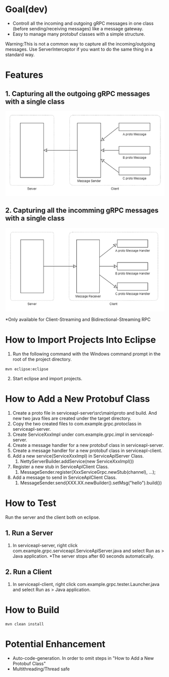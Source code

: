 # Goal(dev)
- Controll all the incoming and outgoing gRPC messages in one class (before sending/receiving messages) like a message gateway.
- Easy to manage many protobuf classes with a simple structure.

Warning:This is not a common way to capture all the incoming/outgoing messages. Use ServerInterceptor if you want to do the same thing in a standard way.

# Features
## 1. Capturing all the outgoing gRPC messages with a single class
![alt](https://github.com/tanoshim/grpc-message-facade/blob/master/pic/grpc-message-facade%20-%20out.png)

## 2. Capturing all the incomming gRPC messages with a single class
![alt](https://github.com/tanoshim/grpc-message-facade/blob/master/pic/grpc-message-facade%20-%20in.png)

*Only available for Client-Streaming and Bidirectional-Streaming RPC


# How to Import Projects Into Eclipse
1. Run the following command with the Windows command prompt in the root of the project directory.
```
mvn eclipse:eclipse
```
2. Start eclipse and import projects.

# How to Add a New Protobuf Class
1. Create a proto file in serviceapl-server\src\main\proto and build. And new two java files are created under the target directory.
1. Copy the two created files to com.example.grpc.protoclass in serviceapl-server.
1. Create ServiceXxxImpl under com.example.grpc.impl in serviceapl-server.
1. Create a message handler for a new protobuf class in serviceapl-server.
1. Create a message handler for a new protobuf class in serviceapl-client.
1. Add a new service(ServiceXxxImpl) in ServiceAplServer Class.
	1. NettyServerBuilder.addService(new ServiceXxxImpl())
1. Register a new stub in ServiceAplClient Class.
	1. MessageSender.register(XxxServiceGrpc.newStub(channel), ...);
1. Add a message to send in ServiceAplClient Class.
	1. MessageSender.send(XXX.XX.newBuilder().setMsg("hello").build())

# How to Test
Run the server and the client both on eclipse.
## 1. Run a Server
1. In serviceapl-server, right click com.example.grpc.serviceapl.ServiceAplServer.java and select Run as > Java application.
*The server stops after 60 seconds automatically.
## 2. Run a Client
1. In serviceapl-client, right click com.example.grpc.tester.Launcher.java and select Run as > Java application.

# How to Build
```
mvn clean install
```

# Potential Enhancement
- Auto-code-generation.
In order to omit steps in "How to Add a New Protobuf Class"
- Multithreading/Thread safe
